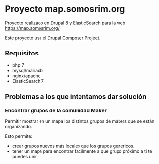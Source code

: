 # Proyecto map.somosrim.org
  
Proyecto realizado en Drupal 8 y ElasticSearch para la web https://map.somosrim.org/

Este proyecto usa el [Drupal Composer Project](https://github.com/drupal-composer/drupal-project).

## Requisitos

- php 7
- mysql/mariadb
- nginx/apache
- ElasticSearch 7

## Problemas a los que intentamos dar solución
### Encontrar grupos de la comunidad Maker
Permitir mostrar en un mapa los distintos grupos de makers que se están organizando.

Esto permite:

- crear grupos nuevos más locales que los grupos genericos.
- tener un mapa para encontrar facilmente a que grupo próximo a ti te puedes unir
